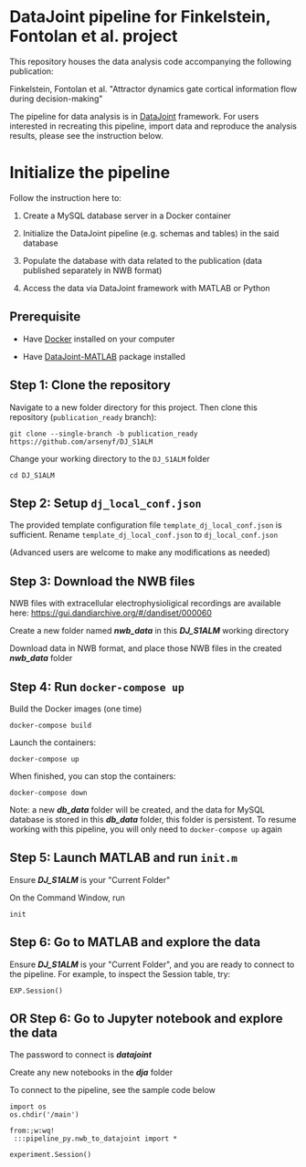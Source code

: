 # DataJoint pipeline for Finkelstein, Fontolan et al. project

This repository houses the data analysis code accompanying the following publication: 

Finkelstein, Fontolan et al. "Attractor dynamics gate cortical information flow during decision-making"

The pipeline for data analysis is in [DataJoint](https://datajoint.io/) framework. For users interested in recreating this pipeline, import data and reproduce the analysis results, 
please see the instruction below.

# Initialize the pipeline

Follow the instruction here to:

1. Create a MySQL database server in a Docker container

2. Initialize the DataJoint pipeline (e.g. schemas and tables) in the said database

3. Populate the database with data related to the publication (data published separately in NWB format)

5. Access the data via DataJoint framework with MATLAB or Python


## Prerequisite

+ Have [Docker](https://www.docker.com/products/docker-desktop) installed on your computer

+ Have [DataJoint-MATLAB](https://docs.datajoint.io/matlab/setup/01-Install-and-Connect.html) package installed


## Step 1: Clone the repository
Navigate to a new folder directory for this project. Then clone this repository (`publication_ready` branch):
    
    
    git clone --single-branch -b publication_ready https://github.com/arsenyf/DJ_S1ALM
    

Change your working directory to the `DJ_S1ALM` folder


    cd DJ_S1ALM


## Step 2: Setup `dj_local_conf.json`
The provided template configuration file `template_dj_local_conf.json` is sufficient. 
Rename `template_dj_local_conf.json` to `dj_local_conf.json`

(Advanced users are welcome to make any modifications as needed)

## Step 3: Download the NWB files

NWB files with extracellular electrophysioligical recordings are available here:
https://gui.dandiarchive.org/#/dandiset/000060


Create a new folder named ***nwb_data*** in this ***DJ_S1ALM*** working directory 

Download data in NWB format, and place those NWB files in the created ***nwb_data*** folder


## Step 4: Run `docker-compose up`
Build the Docker images (one time)

    docker-compose build

Launch the containers:
    
    docker-compose up
    
When finished, you can stop the containers:

    docker-compose down
    
Note: a new ***db_data*** folder will be created, and the data for MySQL database is stored in this ***db_data*** folder, this folder is persistent.
To resume working with this pipeline, you will only need to `docker-compose up` again


## Step 5: Launch MATLAB and run `init.m`

Ensure ***DJ_S1ALM*** is your "Current Folder"

On the Command Window, run


    init
    
## Step 6: Go to MATLAB and explore the data

Ensure ***DJ_S1ALM*** is your "Current Folder", and you are ready to connect to the pipeline.
For example, to inspect the Session table, try:

    
    EXP.Session()

    
## OR Step 6: Go to Jupyter notebook and explore the data
The password to connect is ***datajoint***

Create any new notebooks in the ***dja*** folder

To connect to the pipeline, see the sample code below
    
    
    import os
    os.chdir('/main')
    
    from:;w:wq!
     :::pipeline_py.nwb_to_datajoint import *
    
    experiment.Session()
    
